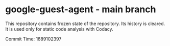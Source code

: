 # google-guest-agent - main branch

This repository contains frozen state of the repository.
Its history is cleared. It is used only for static code
analysis with Codacy.

Commit Time: 1689102397